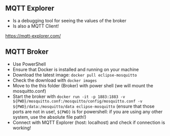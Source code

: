 ## MQTT Explorer

* Is a debugging tool for seeing the values of the broker
* Is also a MQTT Client!

https://mqtt-explorer.com/

## MQTT Broker

* Use PowerShell
* Ensure that Docker is installed and running on your machine
* Download the latest image: `docker pull eclipse-mosquitto`
* Check the download with `docker images`
* Move to the this folder (Broker) with power shell (we will mount the mosquitto.conf)
* Start the broker with `docker run -it -p 1883:1883 -v ${PWD}/mosquitto.conf:/mosquitto/config/mosquitto.conf -v ${PWD}/data:/mosquitto/data eclipse-mosquitto`  (ensure that those ports are not in use!,
`${PWD}` is for powershell: if you are using any other system, use the absolute file path!)
* Connect with MQTT Explorer (host: localhost) and check if connection is working!

